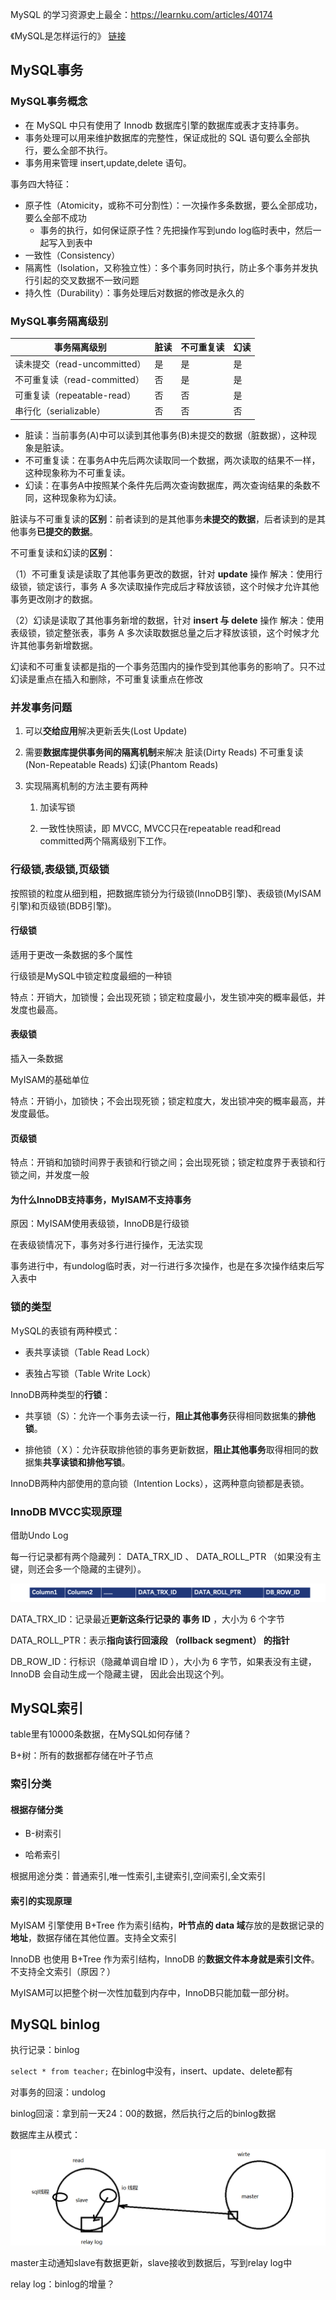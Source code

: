 MySQL 的学习资源史上最全：https://learnku.com/articles/40174

《MySQL是怎样运行的》 [链接](https://shidongxu0312.github.io/2019/11/13/MySQL-%E6%98%AF%E6%80%8E%E6%A0%B7%E8%BF%90%E8%A1%8C%E7%9A%84-%E4%BB%8E%E6%A0%B9%E5%84%BF%E4%B8%8A%E7%90%86%E8%A7%A3-MySQL/)

## MySQL事务

### MySQL事务概念

- 在 MySQL 中只有使用了 Innodb 数据库引擎的数据库或表才支持事务。
- 事务处理可以用来维护数据库的完整性，保证成批的 SQL 语句要么全部执行，要么全部不执行。
- 事务用来管理 insert,update,delete 语句。

事务四大特征：

- 原子性（Atomicity，或称不可分割性）：一次操作多条数据，要么全部成功，要么全部不成功
  - 事务的执行，如何保证原子性？先把操作写到undo log临时表中，然后一起写入到表中
- 一致性（Consistency）
- 隔离性（Isolation，又称独立性）：多个事务同时执行，防止多个事务并发执行引起的交叉数据不一致问题
- 持久性（Durability）：事务处理后对数据的修改是永久的

### MySQL事务隔离级别

| 事务隔离级别                 | 脏读 | 不可重复读 | 幻读 |
| ---------------------------- | ---- | ---------- | ---- |
| 读未提交（read-uncommitted） | 是   | 是         | 是   |
| 不可重复读（read-committed） | 否   | 是         | 是   |
| 可重复读（repeatable-read）  | 否   | 否         | 是   |
| 串行化（serializable）       | 否   | 否         | 否   |

- 脏读：当前事务(A)中可以读到其他事务(B)未提交的数据（脏数据），这种现象是脏读。
- 不可重复读：在事务A中先后两次读取同一个数据，两次读取的结果不一样，这种现象称为不可重复读。
- 幻读：在事务A中按照某个条件先后两次查询数据库，两次查询结果的条数不同，这种现象称为幻读。

脏读与不可重复读的**区别**：前者读到的是其他事务**未提交的数据**，后者读到的是其他事务**已提交的数据**。

不可重复读和幻读的**区别**：

（1）不可重复读是读取了其他事务更改的数据，针对 **update** 操作 解决：使用行级锁，锁定该行，事务 A 多次读取操作完成后才释放该锁，这个时候才允许其他事务更改刚才的数据。 

（2）幻读是读取了其他事务新增的数据，针对 **insert 与 delete** 操作 解决：使用表级锁，锁定整张表，事务 A 多次读取数据总量之后才释放该锁，这个时候才允许其他事务新增数据。

幻读和不可重复读都是指的一个事务范围内的操作受到其他事务的影响了。只不过幻读是重点在插入和删除，不可重复读重点在修改

### 并发事务问题

1. 可以**交给应用**解决更新丢失(Lost Update)

2. 需要**数据库提供事务间的隔离机制**来解决 脏读(Dirty Reads) 不可重复读(Non-Repeatable Reads) 幻读(Phantom Reads)

3. 实现隔离机制的方法主要有两种

   1) 加读写锁

   2) 一致性快照读，即 MVCC, MVCC只在repeatable read和read committed两个隔离级别下工作。

### 行级锁,表级锁,页级锁

按照锁的粒度从细到粗，把数据库锁分为行级锁(InnoDB引擎)、表级锁(MyISAM引擎)和页级锁(BDB引擎)。

#### 行级锁

适用于更改一条数据的多个属性

行级锁是MySQL中锁定粒度最细的一种锁

特点：开销大，加锁慢；会出现死锁；锁定粒度最小，发生锁冲突的概率最低，并发度也最高。

#### 表级锁

插入一条数据

MyISAM的基础单位

特点：开销小，加锁快；不会出现死锁；锁定粒度大，发出锁冲突的概率最高，并发度最低。

#### 页级锁

特点：开销和加锁时间界于表锁和行锁之间；会出现死锁；锁定粒度界于表锁和行锁之间，并发度一般

#### 为什么InnoDB支持事务，MyISAM不支持事务

原因：MyISAM使用表级锁，InnoDB是行级锁

在表级锁情况下，事务对多行进行操作，无法实现

事务进行中，有undolog临时表，对一行进行多次操作，也是在多次操作结束后写入表中

### 锁的类型

ＭySQL的表锁有两种模式：

- 表共享读锁（Table Read Lock）

- 表独占写锁（Table Write Lock）

InnoDB两种类型的**行锁**：

- 共享锁（S）：允许一个事务去读一行，**阻止其他事务**获得相同数据集的**排他锁**。

- 排他锁（Ｘ）：允许获取排他锁的事务更新数据，**阻止其他事务**取得相同的数据集**共享读锁和排他写锁**。

InnoDB两种内部使用的意向锁（Intention Locks），这两种意向锁都是表锁。

### InnoDB MVCC实现原理

借助Undo Log

每一行记录都有两个隐藏列： DATA_TRX_ID 、 DATA_ROLL_PTR （如果没有主键，则还会多一个隐藏的主键列）。

![image-20210421224215523](../images/image-20210421224215523.png)

DATA_TRX_ID：记录最近**更新这条行记录的 事务 ID** ，大小为 6 个字节

DATA_ROLL_PTR：表示**指向该行回滚段 （rollback segment） 的指针**

DB_ROW_ID：行标识（隐藏单调自增 ID ），大小为 6 字节，如果表没有主键， InnoDB 会自动生成一个隐藏主键， 因此会出现这个列。

## MySQL索引

table里有10000条数据，在MySQL如何存储？

B+树：所有的数据都存储在叶子节点

### 索引分类

#### 根据存储分类

- B-树索引

- 哈希索引

根据用途分类：普通索引,唯一性索引,主键索引,空间索引,全文索引

#### 索引的实现原理

MyISAM 引擎使用 B+Tree 作为索引结构，**叶节点的 data 域**存放的是数据记录的**地址**，数据存储在其他位置。支持全文索引

InnoDB 也使用 B+Tree 作为索引结构，InnoDB 的**数据文件本身就是索引文件**。不支持全文索引（原因？）

MyISAM可以把整个树一次性加载到内存中，InnoDB只能加载一部分树。

## MySQL binlog

执行记录：binlog

`select * from teacher;` 在binlog中没有，insert、update、delete都有

对事务的回滚：undolog

binlog回滚：拿到前一天24：00的数据，然后执行之后的binlog数据



数据库主从模式：

![image-20210422000401330](../images/image-20210422000401330.png)

master主动通知slave有数据更新，slave接收到数据后，写到relay log中

relay log：binlog的增量？







